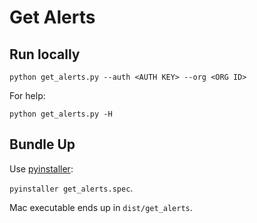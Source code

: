 # Get Alerts

## Run locally

`python get_alerts.py --auth <AUTH KEY> --org <ORG ID>`

For help:

`python get_alerts.py -H`

## Bundle Up

Use [pyinstaller](https://pythonhosted.org/PyInstaller/operating-mode.html):

`pyinstaller get_alerts.spec`.

Mac executable ends up in `dist/get_alerts`.